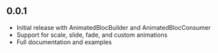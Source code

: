 ## 0.0.1

* Initial release with AnimatedBlocBuilder and AnimatedBlocConsumer
* Support for scale, slide, fade, and custom animations
* Full documentation and examples
